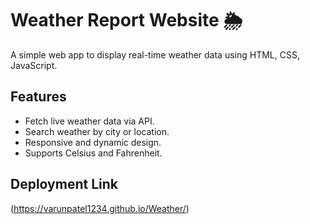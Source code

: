 
# Weather Report Website 🌦️

A simple web app to display real-time weather data using HTML, CSS, JavaScript.


## Features

- Fetch live weather data via API.
- Search weather by city or location.
- Responsive and dynamic design.
- Supports Celsius and Fahrenheit.


## Deployment Link



(https://varunpatel1234.github.io/Weather/)


